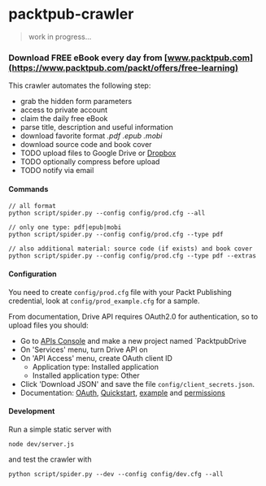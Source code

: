 # packtpub-crawler

> work in progress...

### Download FREE eBook every day from [www.packtpub.com](https://www.packtpub.com/packt/offers/free-learning)

This crawler automates the following step:

* grab the hidden form parameters
* access to private account
* claim the daily free eBook
* parse title, description and useful information
* download favorite format *.pdf .epub .mobi*
* download source code and book cover
* TODO upload files to Google Drive or [Dropbox](https://www.dropbox.com/developers/core/start/python)
* TODO optionally compress before upload
* TODO notify via email

#### Commands
```
// all format
python script/spider.py --config config/prod.cfg --all

// only one type: pdf|epub|mobi
python script/spider.py --config config/prod.cfg --type pdf

// also additional material: source code (if exists) and book cover
python script/spider.py --config config/prod.cfg --type pdf --extras
```

#### Configuration
You need to create `config/prod.cfg` file with your Packt Publishing credential, look at `config/prod_example.cfg` for a sample.

From documentation, Drive API requires OAuth2.0 for authentication, so to upload files you should:

* Go to [APIs Console](https://code.google.com/apis/console) and make a new project named `PacktpubDrive
* On 'Services' menu, turn Drive API on
* On 'API Access' menu, create OAuth client ID
  * Application type: Installed application
  * Installed application type: Other
* Click 'Download JSON' and save the file `config/client_secrets.json`.
* Documentation: [OAuth](https://developers.google.com/api-client-library/python/guide/aaa_oauth), [Quickstart](https://developers.google.com/drive/web/quickstart/quickstart-python), [example](https://github.com/googledrive/python-quickstart) and [permissions](https://developers.google.com/drive/v2/reference/permissions)

#### Development
Run a simple static server with
```
node dev/server.js
```
and test the crawler with
```
python script/spider.py --dev --config config/dev.cfg --all
```
